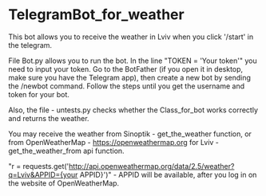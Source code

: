 # TelegramBot_for_weather

This bot allows you to receive the weather in Lviv when you click '/start' in the telegram.

File Bot.py allows you to run the bot. In the line "TOKEN = 'Your token'" you need to input your token.
Go to the BotFather (if you open it in desktop, make sure you have the Telegram app), then create a new bot by sending the /newbot command.
Follow the steps until you get the username and token for your bot. 

Also, the file - untests.py checks whether the Class_for_bot works correctly and returns the weather.

You may receive the weather from Sinoptik - get_the_weather function, or from OpenWeatherMap - https://openweathermap.org for Lviv - get_the_weather_from api function.

"r = requests.get('http://api.openweathermap.org/data/2.5/weather?q=Lviv&APPID={your APPID}')" - APPID will be available, after you log in on the website of OpenWeatherMap.



